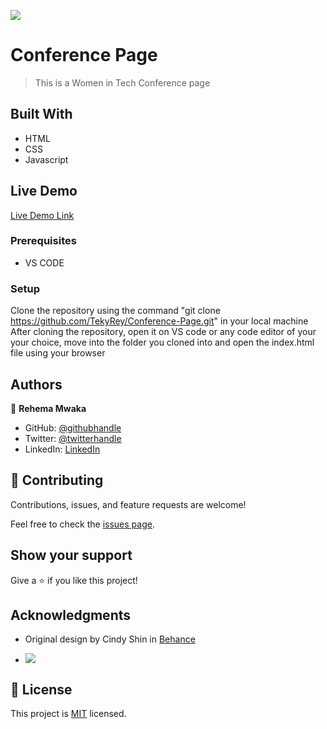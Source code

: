 ![](https://img.shields.io/badge/Microverse-blueviolet)

# Conference Page

> This is a Women in Tech Conference page

## Built With

- HTML
- CSS
- Javascript



## Live Demo

[Live Demo Link](https://tekyrey.github.io/Conference-Page/)



### Prerequisites
- VS CODE

### Setup
Clone the repository using the command "git clone https://github.com/TekyRey/Conference-Page.git" in your local machine
After cloning the repository, open it on VS code or any code editor of your your choice, move into the folder you cloned into and open the index.html file using your browser

## Authors

👤 **Rehema Mwaka**

- GitHub: [@githubhandle](https://github.com/TekyRey)
- Twitter: [@twitterhandle](https://twitter.com/RehemaMwaka1)
- LinkedIn: [LinkedIn](https://www.linkedin.com/mwlite/in/rehema-mwaka-48a1801ab)


## 🤝 Contributing

Contributions, issues, and feature requests are welcome!

Feel free to check the [issues page](../../issues/).

## Show your support

Give a ⭐️ if you like this project!

## Acknowledgments

- Original design by Cindy Shin in [Behance](https://www.behance.net/gallery/29845175/CC-Global-Summit-2015)

- ![](https://img.shields.io/badge/Microverse-blueviolet)

## 📝 License

This project is [MIT](./MIT.md) licensed.
